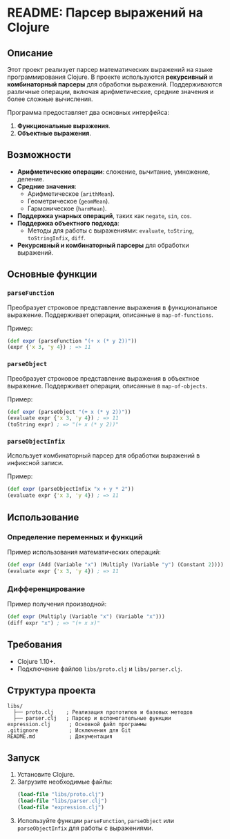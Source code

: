 
# README: Парсер выражений на Clojure

## Описание
Этот проект реализует парсер математических выражений на языке программирования Clojure. В проекте используются **рекурсивный** и **комбинаторный парсеры** для обработки выражений. Поддерживаются различные операции, включая арифметические, средние значения и более сложные вычисления. 

Программа предоставляет два основных интерфейса:
1. **Функциональные выражения**.
2. **Объектные выражения**.

## Возможности
- **Арифметические операции**: сложение, вычитание, умножение, деление.
- **Средние значения**:
  - Арифметическое (`arithMean`).
  - Геометрическое (`geomMean`).
  - Гармоническое (`harmMean`).
- **Поддержка унарных операций**, таких как `negate`, `sin`, `cos`.
- **Поддержка объектного подхода**:
  - Методы для работы с выражениями: `evaluate`, `toString`, `toStringInfix`, `diff`.
- **Рекурсивный и комбинаторный парсеры** для обработки выражений.

## Основные функции

### `parseFunction`
Преобразует строковое представление выражения в функциональное выражение. Поддерживает операции, описанные в `map-of-functions`.

Пример:
```clojure
(def expr (parseFunction "(+ x (* y 2))"))
(expr {'x 3, 'y 4}) ; => 11
```

### `parseObject`
Преобразует строковое представление выражения в объектное выражение. Поддерживает операции, описанные в `map-of-objects`.

Пример:
```clojure
(def expr (parseObject "(+ x (* y 2))"))
(evaluate expr {'x 3, 'y 4}) ; => 11
(toString expr) ; => "(+ x (* y 2))"
```

### `parseObjectInfix`
Использует комбинаторный парсер для обработки выражений в инфиксной записи.

Пример:
```clojure
(def expr (parseObjectInfix "x + y * 2"))
(evaluate expr {'x 3, 'y 4}) ; => 11
```

## Использование


### Определение переменных и функций
Пример использования математических операций:
```clojure
(def expr (Add (Variable "x") (Multiply (Variable "y") (Constant 2))))
(evaluate expr {'x 3, 'y 4}) ; => 11
```

### Дифференцирование
Пример получения производной:
```clojure
(def expr (Multiply (Variable "x") (Variable "x")))
(diff expr "x") ; => "(+ x x)"
```

## Требования
- Clojure 1.10+.
- Подключение файлов `libs/proto.clj` и `libs/parser.clj`.

## Структура проекта
```
libs/
  ├── proto.clj    ; Реализация прототипов и базовых методов
  ├── parser.clj   ; Парсер и вспомогательные функции
expression.clj      ; Основной файл программы
.gitignore          ; Исключения для Git
README.md           ; Документация
```

## Запуск
1. Установите Clojure.
2. Загрузите необходимые файлы:
   ```clojure
   (load-file "libs/proto.clj")
   (load-file "libs/parser.clj")
   (load-file "expression.clj")
   ```
3. Используйте функции `parseFunction`, `parseObject` или `parseObjectInfix` для работы с выражениями.
